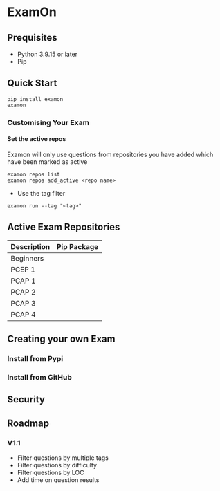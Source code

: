 # ExamOn

## Prequisites

* Python 3.9.15 or later
* Pip

## Quick Start

```shell
pip install examon
examon
```

### Customising Your Exam

#### Set the active repos

Examon will only use questions from repositories you have added which have been marked as active

```shell
examon repos list
examon repos add_active <repo name>
```
* Use the tag filter
```shell
examon run --tag "<tag>"
```

## Active Exam Repositories

| Description | Pip Package |
|-------------|-------------|
| Beginners   ||
| PCEP 1      ||
| PCAP 1      ||
| PCAP 2      ||
| PCAP 3      ||
| PCAP 4      ||

## Creating your own Exam

### Install from Pypi

### Install from GitHub

## Security

## Roadmap

### V1.1

* Filter questions by multiple tags
* Filter questions by difficulty
* Filter questions by LOC
* Add time on question results